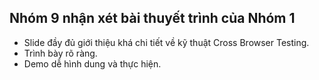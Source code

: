 ﻿## Nhóm 9 nhận xét bài thuyết trình của Nhóm 1

- Slide đầy đủ giới thiệu khá chi tiết về kỹ thuật Cross Browser Testing.
- Trình bày rõ ràng.
- Demo dễ hình dung và thực hiện.